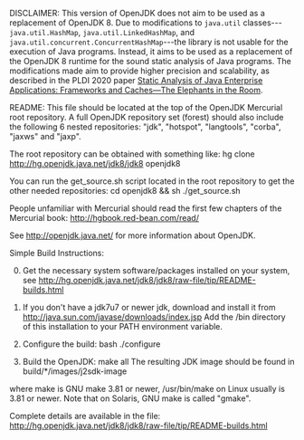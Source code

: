 DISCLAIMER:
  This version of OpenJDK does not aim to be used as a replacement of OpenJDK 8. Due to modifications to `java.util` classes---`java.util.HashMap`, `java.util.LinkedHashMap`, and `java.util.concurrent.ConcurrentHashMap`---the library is not usable for the execution of Java programs. Instead, it aims to be used as a replacement of the OpenJDK 8 runtime for the sound static analysis of Java programs. The modifications made aim to provide higher precision
  and scalability, as described in the PLDI 2020 paper [Static Analysis of Java Enterprise Applications: Frameworks and Caches—The Elephants in the Room](https://pldi20.sigplan.org/details/pldi-2020-papers/66/Static-Analysis-of-Enterprise-Applications-Haven-t-We-Solved-This-Problem-Yet-).


README:
  This file should be located at the top of the OpenJDK Mercurial root
  repository. A full OpenJDK repository set (forest) should also include
  the following 6 nested repositories:
    "jdk", "hotspot", "langtools", "corba", "jaxws"  and "jaxp".

  The root repository can be obtained with something like:
    hg clone http://hg.openjdk.java.net/jdk8/jdk8 openjdk8
  
  You can run the get_source.sh script located in the root repository to get
  the other needed repositories:
    cd openjdk8 && sh ./get_source.sh

  People unfamiliar with Mercurial should read the first few chapters of
  the Mercurial book: http://hgbook.red-bean.com/read/

  See http://openjdk.java.net/ for more information about OpenJDK.

Simple Build Instructions:
  
  0. Get the necessary system software/packages installed on your system, see
     http://hg.openjdk.java.net/jdk8/jdk8/raw-file/tip/README-builds.html

  1. If you don't have a jdk7u7 or newer jdk, download and install it from
     http://java.sun.com/javase/downloads/index.jsp
     Add the /bin directory of this installation to your PATH environment
     variable.

  2. Configure the build:
       bash ./configure
  
  3. Build the OpenJDK:
       make all
     The resulting JDK image should be found in build/*/images/j2sdk-image

where make is GNU make 3.81 or newer, /usr/bin/make on Linux usually
is 3.81 or newer. Note that on Solaris, GNU make is called "gmake".

Complete details are available in the file:
     http://hg.openjdk.java.net/jdk8/jdk8/raw-file/tip/README-builds.html
